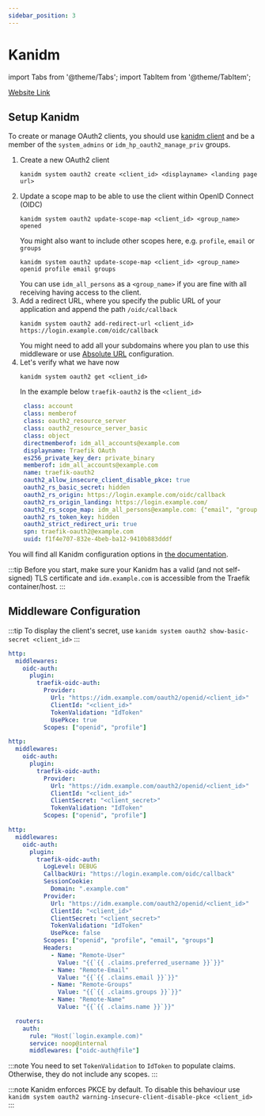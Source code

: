 ```yaml
---
sidebar_position: 3
---
```


# Kanidm

import Tabs from '@theme/Tabs';
import TabItem from '@theme/TabItem';

[Website Link](https://github.com/kanidm/kanidm)

## Setup Kanidm

To create or manage OAuth2 clients, you should use [kanidm client](https://kanidm.github.io/kanidm/stable/client_tools.html) and be a member of the `system_admins` or `idm_hp_oauth2_manage_priv` groups.

1. Create a new OAuth2 client
   ```shell
   kanidm system oauth2 create <client_id> <displayname> <landing page url>
   ```
2. Update a scope map to be able to use the client within OpenID Connect (OIDC)
   ```shell
   kanidm system oauth2 update-scope-map <client_id> <group_name> opened
   ```
   You might also want to include other scopes here, e.g. `profile`, `email` or `groups`
   ```shell
   kanidm system oauth2 update-scope-map <client_id> <group_name> openid profile email groups
   ```
   You can use `idm_all_persons` as a `<group_name>` if you are fine with all receiving having access to the client.
3. Add a redirect URL, where you specify the public URL of your application and append the path `/oidc/callback`
   ```shell
   kanidm system oauth2 add-redirect-url <client_id> https://login.example.com/oidc/callback
   ```
   You might need to add all your subdomains where you plan to use this middleware or use [Absolute URL](../getting-started/callback-uri.md#absolute-url) configuration.
4. Let's verify what we have now
   ```shell
   kanidm system oauth2 get <client_id>
   ```
   In the example below `traefik-oauth2` is the `<client_id>`
   ```yaml
    class: account
    class: memberof
    class: oauth2_resource_server
    class: oauth2_resource_server_basic
    class: object
    directmemberof: idm_all_accounts@example.com
    displayname: Traefik OAuth
    es256_private_key_der: private_binary
    memberof: idm_all_accounts@example.com
    name: traefik-oauth2
    oauth2_allow_insecure_client_disable_pkce: true
    oauth2_rs_basic_secret: hidden
    oauth2_rs_origin: https://login.example.com/oidc/callback
    oauth2_rs_origin_landing: https://login.example.com/
    oauth2_rs_scope_map: idm_all_persons@example.com: {"email", "groups", "openid", "profile"}
    oauth2_rs_token_key: hidden
    oauth2_strict_redirect_uri: true
    spn: traefik-oauth2@example.com
    uuid: f1f4e707-832e-4beb-ba12-9410b883dddf
   ```

You will find all Kanidm configuration options in [the documentation](https://kanidm.github.io/kanidm/stable/integrations/oauth2.html).

:::tip
Before you start, make sure your Kanidm has a valid (and not self-signed) TLS certificate and `idm.example.com` is accessible from the Traefik container/host.
:::

## Middleware Configuration

:::tip
To display the client's secret, use `kanidm system oauth2 show-basic-secret <client_id>`
:::

<Tabs groupId="type">
  <TabItem value="relative-secure" label="Relative URL with PKCE">
  
```yml
http:
  middlewares:
    oidc-auth:
      plugin:
        traefik-oidc-auth:
          Provider:
            Url: "https://idm.example.com/oauth2/openid/<client_id>"
            ClientId: "<client_id>"
            TokenValidation: "IdToken"
            UsePkce: true
          Scopes: ["openid", "profile"]
```

  </TabItem>
  <TabItem value="relative" label="Relative URL without PKCE">
  
```yml
http:
  middlewares:
    oidc-auth:
      plugin:
        traefik-oidc-auth:
          Provider:
            Url: "https://idm.example.com/oauth2/openid/<client_id>"
            ClientId: "<client_id>"
            ClientSecret: "<client_secret>"
            TokenValidation: "IdToken"
          Scopes: ["openid", "profile"]
```

  </TabItem>
  <TabItem value="absolute" label="Absolute URL without PKCE and Forward Auth headers">
  
```yml
http:
  middlewares:
    oidc-auth:
      plugin:
        traefik-oidc-auth:
          LogLevel: DEBUG
          CallbackUri: "https://login.example.com/oidc/callback"
          SessionCookie:
            Domain: ".example.com"
          Provider:
            Url: "https://idm.example.com/oauth2/openid/<client_id>"
            ClientId: "<client_id>"
            ClientSecret: "<client_secret>"
            TokenValidation: "IdToken"
            UsePkce: false
          Scopes: ["openid", "profile", "email", "groups"]
          Headers:
            - Name: "Remote-User"
              Value: "{{`{{ .claims.preferred_username }}`}}"
            - Name: "Remote-Email"
              Value: "{{`{{ .claims.email }}`}}"
            - Name: "Remote-Groups"
              Value: "{{`{{ .claims.groups }}`}}"
            - Name: "Remote-Name"
              Value: "{{`{{ .claims.name }}`}}"

  routers:
    auth:
      rule: "Host(`login.example.com)"
      service: noop@internal
      middlewares: ["oidc-auth@file"]
```

  </TabItem>
</Tabs>

:::note
You need to set `TokenValidation` to `IdToken` to populate claims. Otherwise, they do not include any scopes.
:::

:::note
Kanidm enforces PKCE by default. To disable this behaviour use `kanidm system oauth2 warning-insecure-client-disable-pkce <client_id>`
:::
